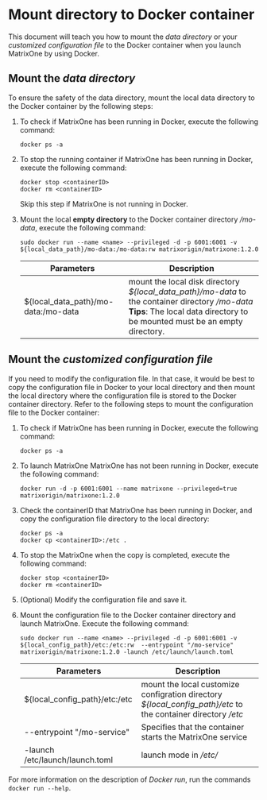 # Mount directory to Docker container

This document will teach you how to mount the *data directory* or your *customized configuration file* to the Docker container when you launch MatrixOne by using Docker.

## Mount the *data directory*

To ensure the safety of the data directory, mount the local data directory to the Docker container by the following steps:

1. To check if MatrixOne has been running in Docker, execute the following command:

    ```
    docker ps -a
    ```

2. To stop the running container if MatrixOne has been running in Docker, execute the following command:

    ```
    docker stop <containerID>
    docker rm <containerID>
    ```

    Skip this step if MatrixOne is not running in Docker.

3. Mount the local **empty directory** to the Docker container directory */mo-data*, execute the following command:

     ```shell
     sudo docker run --name <name> --privileged -d -p 6001:6001 -v ${local_data_path}/mo-data:/mo-data:rw matrixorigin/matrixone:1.2.0
     ```

     | Parameters                          | Description                                                                                                                                                                         |
     | ----------------------------------- | ----------------------------------------------------------------------------------------------------------------------------------------------------------------------------------- |
     | ${local_data_path}/mo-data:/mo-data | mount the local disk directory *${local_data_path}/mo-data* to the container directory */mo-data* <br> __Tips__: The local data directory to be mounted must be an empty directory. |

## Mount the *customized configuration file*

If you need to modify the configuration file. In that case, it would be best to copy the configuration file in Docker to your local directory and then mount the local directory where the configuration file is stored to the Docker container directory. Refer to the following steps to mount the configuration file to the Docker container:

1. To check if MatrixOne has been running in Docker, execute the following command:

    ```
    docker ps -a
    ```

2. To launch MatrixOne MatrixOne has not been running in Docker, execute the following command:

    ```
    docker run -d -p 6001:6001 --name matrixone --privileged=true matrixorigin/matrixone:1.2.0
    ```

3. Check the containerID that MatrixOne has been running in Docker, and copy the configuration file directory to the local directory:

    ```
    docker ps -a
    docker cp <containerID>:/etc .
    ```

4. To stop the MatrixOne when the copy is completed, execute the following command:

    ```
    docker stop <containerID>
    docker rm <containerID>
    ```

5. (Optional) Modify the configuration file and save it.

6. Mount the configuration file to the Docker container directory and launch MatrixOne. Execute the following command:

     ```shell
     sudo docker run --name <name> --privileged -d -p 6001:6001 -v ${local_config_path}/etc:/etc:rw  --entrypoint "/mo-service" matrixorigin/matrixone:1.2.0 -launch /etc/launch/launch.toml
     ```

     | Parameters                      | Description                                                                                                   |
     | ------------------------------- | ------------------------------------------------------------------------------------------------------------- |
     | ${local_config_path}/etc:/etc   | mount the local customize configration directory *${local_config_path}/etc* to the container directory */etc* |
     | --entrypoint "/mo-service"      | Specifies that the container starts the MatrixOne service                                                     |
     | -launch /etc/launch/launch.toml | launch mode in */etc/*                                                                                        |

For more information on the description of *Docker run*, run the commands `docker run --help`.
